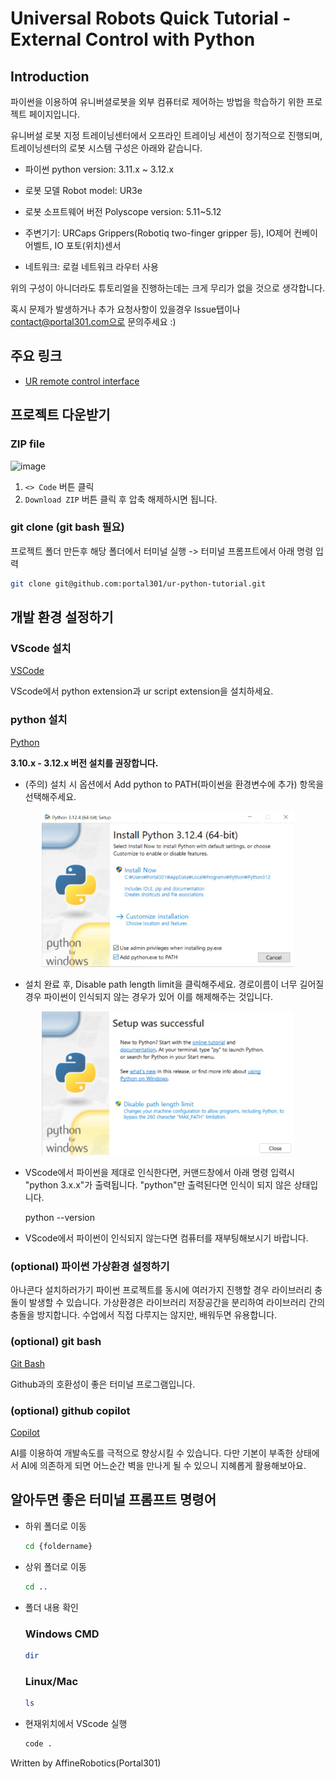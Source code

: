 # Universal Robots Quick Tutorial - External Control with Python
<div align="center">
</div>

## Introduction


파이썬을 이용하여 유니버셜로봇을 외부 컴퓨터로 제어하는 방법을 학습하기 위한 프로젝트 페이지입니다.

유니버설 로봇 지정 트레이닝센터에서 오프라인 트레이닝 세션이 정기적으로 진행되며, 트레이닝센터의 로봇 시스템 구성은 아래와 같습니다.

- 파이썬 python version: 3.11.x ~ 3.12.x

- 로봇 모델 Robot model: UR3e

- 로봇 소프트웨어 버전 Polyscope version: 5.11~5.12

- 주변기기: URCaps Grippers(Robotiq two-finger gripper 등), IO제어 컨베이어벨트, IO 포토(위치)센서

- 네트워크: 로컬 네트워크 라우터 사용


위의 구성이 아니더라도 튜토리얼을 진행하는데는 크게 무리가 없을 것으로 생각합니다.

혹시 문제가 발생하거나 추가 요청사항이 있을경우 Issue탭이나 contact@portal301.com으로 문의주세요 :)

## 주요 링크

- [UR remote control interface](https://www.universal-robots.com/articles/ur/interface-communication/remote-control-via-tcpip/)

## 프로젝트 다운받기

### ZIP file
![image](https://github.com/portal301/ur-python-tutorial/assets/5483768/497e8648-c28d-4466-a996-2b2ac6f14623)

1. ```<> Code``` 버튼 클릭
2.  ```Download ZIP``` 버튼 클릭 후 압축 해제하시면 됩니다.

### git clone (git bash 필요)
프로젝트 폴더 만든후 해당 폴더에서 터미널 실행 -> 터미널 프롬프트에서 아래 명령 입력

```bash
git clone git@github.com:portal301/ur-python-tutorial.git
```

## 개발 환경 설정하기

### VScode 설치
   [VSCode](https://code.visualstudio.com/download)

VScode에서 python extension과 ur script extension을 설치하세요.

### python 설치
  [Python](https://www.python.org/downloads/)
  
  **3.10.x - 3.12.x 버전 설치를 권장합니다.**



  - (주의) 설치 시 옵션에서 Add python to PATH(파이썬을 환경변수에 추가) 항목을 선택해주세요.

<div align="center">
  <img src="./readmeImages/python_installation_option.jpg" alt="image" style="width:80%;">
</div>

- 설치 완료 후, Disable path length limit을 클릭해주세요. 경로이름이 너무 길어질 경우 파이썬이 인식되지 않는 경우가 있어 이를 해제해주는 것입니다.

<div align="center">
  <img src="./readmeImages/python_installation_disable_length_limit.jpg" alt="image" style="width:80%;">
</div>

- VScode에서 파이썬을 제대로 인식한다면, 커맨드창에서 아래 명령 입력시 "python 3.x.x"가 출력됩니다. "python"만 출력된다면 인식이 되지 않은 상태입니다.


    python --version


- VScode에서 파이썬이 인식되지 않는다면 컴퓨터를 재부팅해보시기 바랍니다. 




### (optional) 파이썬 가상환경 설정하기
  아나콘다 설치하러가기
파이썬 프로젝트를 동시에 여러가지 진행할 경우 라이브러리 충돌이 발생할 수 있습니다. 가상환경은 라이브러리 저장공간을 분리하여 라이브러리 간의 충돌을 방지합니다.
수업에서 직접 다루지는 않지만, 배워두면 유용합니다.

### (optional) git bash

  [Git Bash](https://git-scm.com/)

  Github과의 호환성이 좋은 터미널 프로그램입니다.

### (optional) github copilot

  [Copilot](https://code.visualstudio.com/docs/copilot/overview)

  AI를 이용하여 개발속도를 극적으로 향상시킬 수 있습니다. 다만 기본이 부족한 상태에서 AI에 의존하게 되면 어느순간 벽을 만나게 될 수 있으니 지혜롭게 활용해보아요.

## 알아두면 좋은 터미널 프롬프트 명령어

- 하위 폴더로 이동
  ```bash
  cd {foldername}
  ```
- 상위 폴더로 이동
  ```bash
  cd .. 
  ```
- 폴더 내용 확인

  ### Windows CMD
  ```bash
  dir
  ```
  
  ### Linux/Mac
  ```bash
  ls
  ```
- 현재위치에서 VScode 실행
  ```bash
  code .
  ```
Written by AffineRobotics(Portal301)
